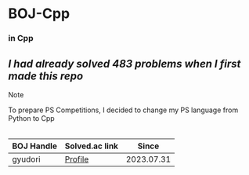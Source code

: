 # BOJ-Cpp
### in Cpp

***I had already solved 483 problems when I first made this repo***
---------------

> [!NOTE]
To prepare PS Competitions, I decided to change my PS language from Python to Cpp
<br/>
<br/>

| BOJ Handle | Solved.ac link | Since |
|---------|---------|--------|
| gyudori | [Profile](https://solved.ac/profile/gyudori) | 2023.07.31